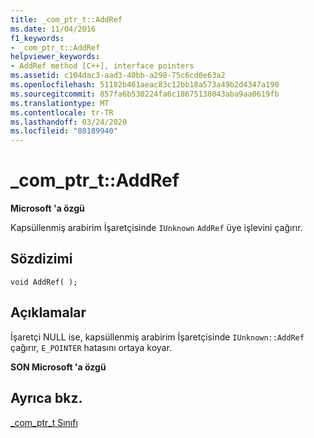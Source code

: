 ```yaml
---
title: _com_ptr_t::AddRef
ms.date: 11/04/2016
f1_keywords:
- _com_ptr_t::AddRef
helpviewer_keywords:
- AddRef method [C++], interface pointers
ms.assetid: c104dac3-aad3-40bb-a298-75c6cd0e63a2
ms.openlocfilehash: 51182b461aeac83c12bb18a573a49b2d4347a190
ms.sourcegitcommit: 857fa6b530224fa6c18675138043aba9aa0619fb
ms.translationtype: MT
ms.contentlocale: tr-TR
ms.lasthandoff: 03/24/2020
ms.locfileid: "80189940"
---
```

# <a name="_com_ptr_taddref"></a>_com_ptr_t::AddRef

**Microsoft 'a özgü**

Kapsüllenmiş arabirim İşaretçisinde `IUnknown` `AddRef` üye işlevini çağırır.

## <a name="syntax"></a>Sözdizimi

```
void AddRef( );
```

## <a name="remarks"></a>Açıklamalar

İşaretçi NULL ise, kapsüllenmiş arabirim İşaretçisinde `IUnknown::AddRef` çağırır, `E_POINTER` hatasını ortaya koyar.

**SON Microsoft 'a özgü**

## <a name="see-also"></a>Ayrıca bkz.

[_com_ptr_t Sınıfı](../cpp/com-ptr-t-class.md)
